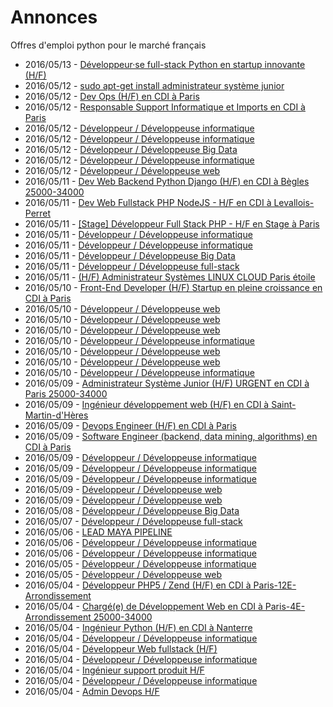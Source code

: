 # Annonces

Offres d'emploi python pour le marché français

* 2016/05/13 - [Développeur·se full-stack Python en startup innovante (H/F)](http://pyjobs.fr/job/1933/developpeur-se-full-stack-python-en-startup-innovante-h-f "Développeur·se full-stack Python en startup innovante (H/F)")
* 2016/05/12 - [sudo apt-get install administrateur système junior](http://pyjobs.fr/job/1934/sudo-apt-get-install-administrateur-systeme-junior "sudo apt-get install administrateur système junior")
* 2016/05/12 - [Dev Ops (H/F) en CDI à Paris](http://pyjobs.fr/job/1923/dev-ops-h-f-en-cdi-a-paris "Dev Ops (H/F) en CDI à Paris")
* 2016/05/12 - [Responsable Support Informatique et Imports en CDI à Paris](http://pyjobs.fr/job/1924/responsable-support-informatique-et-imports-en-cdi-a-paris "Responsable Support Informatique et Imports en CDI à Paris")
* 2016/05/12 - [Développeur / Développeuse informatique](http://pyjobs.fr/job/1932/developpeur-developpeuse-informatique "Développeur / Développeuse informatique")
* 2016/05/12 - [Développeur / Développeuse informatique](http://pyjobs.fr/job/1928/developpeur-developpeuse-informatique "Développeur / Développeuse informatique")
* 2016/05/12 - [Développeur / Développeuse Big Data](http://pyjobs.fr/job/1926/developpeur-developpeuse-big-data "Développeur / Développeuse Big Data")
* 2016/05/12 - [Développeur / Développeuse informatique](http://pyjobs.fr/job/1921/developpeur-developpeuse-informatique "Développeur / Développeuse informatique")
* 2016/05/12 - [Développeur / Développeuse web](http://pyjobs.fr/job/1925/developpeur-developpeuse-web "Développeur / Développeuse web")
* 2016/05/11 - [Dev Web Backend Python Django (H/F) en CDI à Bègles 25000-34000](http://pyjobs.fr/job/1920/dev-web-backend-python-django-h-f-en-cdi-a-begles-25000-34000 "Dev Web Backend Python Django (H/F) en CDI à Bègles 25000-34000")
* 2016/05/11 - [Dev Web Fullstack PHP NodeJS - H/F en CDI à Levallois-Perret](http://pyjobs.fr/job/1919/dev-web-fullstack-php-nodejs-h-f-en-cdi-a-levallois-perret "Dev Web Fullstack PHP NodeJS - H/F en CDI à Levallois-Perret")
* 2016/05/11 - [[Stage] Développeur Full Stack PHP - H/F en Stage à Paris](http://pyjobs.fr/job/1912/stage-developpeur-full-stack-php-h-f-en-stage-a-paris "[Stage] Développeur Full Stack PHP - H/F en Stage à Paris")
* 2016/05/11 - [Développeur / Développeuse informatique](http://pyjobs.fr/job/1927/developpeur-developpeuse-informatique "Développeur / Développeuse informatique")
* 2016/05/11 - [Développeur / Développeuse informatique](http://pyjobs.fr/job/1931/developpeur-developpeuse-informatique "Développeur / Développeuse informatique")
* 2016/05/11 - [Développeur / Développeuse Big Data](http://pyjobs.fr/job/1917/developpeur-developpeuse-big-data "Développeur / Développeuse Big Data")
* 2016/05/11 - [Développeur / Développeuse full-stack](http://pyjobs.fr/job/1922/developpeur-developpeuse-full-stack "Développeur / Développeuse full-stack")
* 2016/05/11 - [(H/F) Administrateur Systèmes LINUX CLOUD Paris étoile](http://pyjobs.fr/job/1918/h-f-administrateur-systemes-linux-cloud-paris-etoile "(H/F) Administrateur Systèmes LINUX CLOUD Paris étoile")
* 2016/05/10 - [Front-End Developer (H/F) Startup en pleine croissance en CDI à Paris](http://pyjobs.fr/job/1911/front-end-developer-h-f-startup-en-pleine-croissance-en-cdi-a-paris "Front-End Developer (H/F) Startup en pleine croissance en CDI à Paris")
* 2016/05/10 - [Développeur / Développeuse web](http://pyjobs.fr/job/1916/developpeur-developpeuse-web "Développeur / Développeuse web")
* 2016/05/10 - [Développeur / Développeuse web](http://pyjobs.fr/job/1913/developpeur-developpeuse-web "Développeur / Développeuse web")
* 2016/05/10 - [Développeur / Développeuse web](http://pyjobs.fr/job/1915/developpeur-developpeuse-web "Développeur / Développeuse web")
* 2016/05/10 - [Développeur / Développeuse informatique](http://pyjobs.fr/job/1930/developpeur-developpeuse-informatique "Développeur / Développeuse informatique")
* 2016/05/10 - [Développeur / Développeuse web](http://pyjobs.fr/job/1908/developpeur-developpeuse-web "Développeur / Développeuse web")
* 2016/05/10 - [Développeur / Développeuse web](http://pyjobs.fr/job/1914/developpeur-developpeuse-web "Développeur / Développeuse web")
* 2016/05/10 - [Développeur / Développeuse informatique](http://pyjobs.fr/job/1929/developpeur-developpeuse-informatique "Développeur / Développeuse informatique")
* 2016/05/09 - [Administrateur Système Junior (H/F) URGENT en CDI à Paris 25000-34000](http://pyjobs.fr/job/1905/administrateur-systeme-junior-h-f-urgent-en-cdi-a-paris-25000-34000 "Administrateur Système Junior (H/F) URGENT en CDI à Paris 25000-34000")
* 2016/05/09 - [Ingénieur développement web (H/F) en CDI à Saint-Martin-d'Hères](http://pyjobs.fr/job/1904/ingenieur-developpement-web-h-f-en-cdi-a-saint-martin-dheres "Ingénieur développement web (H/F) en CDI à Saint-Martin-d'Hères")
* 2016/05/09 - [Devops Engineer (H/F) en CDI à Paris](http://pyjobs.fr/job/1902/devops-engineer-h-f-en-cdi-a-paris "Devops Engineer (H/F) en CDI à Paris")
* 2016/05/09 - [Software Engineer (backend, data mining, algorithms) en CDI à Paris](http://pyjobs.fr/job/1901/software-engineer-backend-data-mining-algorithms-en-cdi-a-paris "Software Engineer (backend, data mining, algorithms) en CDI à Paris")
* 2016/05/09 - [Développeur / Développeuse informatique](http://pyjobs.fr/job/1910/developpeur-developpeuse-informatique "Développeur / Développeuse informatique")
* 2016/05/09 - [Développeur / Développeuse informatique](http://pyjobs.fr/job/1907/developpeur-developpeuse-informatique "Développeur / Développeuse informatique")
* 2016/05/09 - [Développeur / Développeuse informatique](http://pyjobs.fr/job/1909/developpeur-developpeuse-informatique "Développeur / Développeuse informatique")
* 2016/05/09 - [Développeur / Développeuse web](http://pyjobs.fr/job/1906/developpeur-developpeuse-web "Développeur / Développeuse web")
* 2016/05/09 - [Développeur / Développeuse web](http://pyjobs.fr/job/1903/developpeur-developpeuse-web "Développeur / Développeuse web")
* 2016/05/08 - [Développeur / Développeuse Big Data](http://pyjobs.fr/job/1900/developpeur-developpeuse-big-data "Développeur / Développeuse Big Data")
* 2016/05/07 - [Développeur / Développeuse full-stack](http://pyjobs.fr/job/1899/developpeur-developpeuse-full-stack "Développeur / Développeuse full-stack")
* 2016/05/06 - [LEAD MAYA PIPELINE](http://pyjobs.fr/job/1894/lead-maya-pipeline "LEAD MAYA PIPELINE")
* 2016/05/06 - [Développeur / Développeuse informatique](http://pyjobs.fr/job/1893/developpeur-developpeuse-informatique "Développeur / Développeuse informatique")
* 2016/05/06 - [Développeur / Développeuse informatique](http://pyjobs.fr/job/1895/developpeur-developpeuse-informatique "Développeur / Développeuse informatique")
* 2016/05/05 - [Développeur / Développeuse informatique](http://pyjobs.fr/job/1891/developpeur-developpeuse-informatique "Développeur / Développeuse informatique")
* 2016/05/05 - [Développeur / Développeuse web](http://pyjobs.fr/job/1892/developpeur-developpeuse-web "Développeur / Développeuse web")
* 2016/05/04 - [Développeur PHP5 / Zend (H/F) en CDI à Paris-12E-Arrondissement](http://pyjobs.fr/job/1884/developpeur-php5-zend-h-f-en-cdi-a-paris-12e-arrondissement "Développeur PHP5 / Zend (H/F) en CDI à Paris-12E-Arrondissement")
* 2016/05/04 - [Chargé(e) de Développement Web en CDI à Paris-4E-Arrondissement 25000-34000](http://pyjobs.fr/job/1885/charge-e-de-developpement-web-en-cdi-a-paris-4e-arrondissement-25000-34000 "Chargé(e) de Développement Web en CDI à Paris-4E-Arrondissement 25000-34000")
* 2016/05/04 - [Ingénieur Python (H/F) en CDI à Nanterre](http://pyjobs.fr/job/1880/ingenieur-python-h-f-en-cdi-a-nanterre "Ingénieur Python (H/F) en CDI à Nanterre")
* 2016/05/04 - [Développeur / Développeuse informatique](http://pyjobs.fr/job/1897/developpeur-developpeuse-informatique "Développeur / Développeuse informatique")
* 2016/05/04 - [Développeur Web fullstack (H/F)](http://pyjobs.fr/job/1881/developpeur-web-fullstack-h-f "Développeur Web fullstack (H/F)")
* 2016/05/04 - [Développeur / Développeuse informatique](http://pyjobs.fr/job/1887/developpeur-developpeuse-informatique "Développeur / Développeuse informatique")
* 2016/05/04 - [Ingénieur support produit H/F](http://pyjobs.fr/job/1883/ingenieur-support-produit-h-f "Ingénieur support produit H/F")
* 2016/05/04 - [Développeur / Développeuse informatique](http://pyjobs.fr/job/1888/developpeur-developpeuse-informatique "Développeur / Développeuse informatique")
* 2016/05/04 - [Admin Devops H/F](http://pyjobs.fr/job/1886/admin-devops-h-f "Admin Devops H/F")

